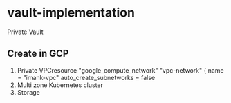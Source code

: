 # vault-implementation
Private Vault

## Create in GCP
1. Private VPCresource "google_compute_network" "vpc-network" {
  name = "imank-vpc"
  auto_create_subnetworks = false
2. Multi zone Kubernetes cluster
3. Storage